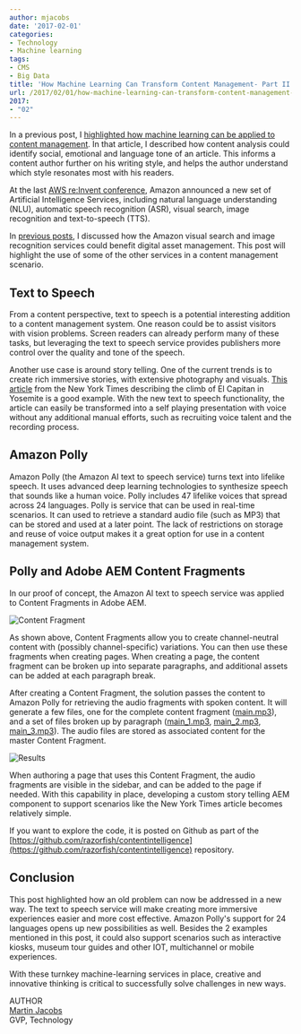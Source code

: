```yaml
---
author: mjacobs
date: '2017-02-01'
categories:
- Technology
- Machine learning
tags:
- CMS
- Big Data
title: 'How Machine Learning Can Transform Content Management- Part II'
url: /2017/02/01/how-machine-learning-can-transform-content-management-ii
2017:
- "02"
---
```


In a previous post, I [highlighted how machine learning can be applied to content management](http://www.linkedin.com/pulse/how-machine-learning-can-transform-content-management-martin-jacobs). In that article, I described how content analysis could identify social, emotional and language tone of an article. This informs a content author further on his writing style, and helps the author understand which style resonates most with his readers.

At the last [AWS re:Invent conference](http://technology.razorfish.com/2016/12/09/highlights-from-aws-reinvent-2016/index.html), Amazon announced a new set of Artificial Intelligence Services, including natural language understanding (NLU), automatic speech recognition (ASR), visual search, image recognition and text-to-speech (TTS).

In [previous posts](http://www.linkedin.com/pulse/how-machine-learning-can-transform-digital-asset-iii-martin-jacobs), I discussed how the Amazon visual search and image recognition services could benefit digital asset management. This post will highlight the use of some of the other services in a content management scenario.


Text to Speech
-------------------------------------

From a content perspective, text to speech is a potential interesting addition to a content management system. One reason could be to assist visitors with vision problems. Screen readers can already perform many of these tasks, but leveraging the text to speech service provides publishers more control over the quality and tone of the speech.

Another use case is around story telling. One of the current trends is to create rich immersive stories, with extensive photography and visuals. [This article](http://www.nytimes.com/interactive/2015/01/09/sports/the-dawn-wall-el-capitan.html) from the New York Times describing the climb of El Capitan in Yosemite is a good example. With the new text to speech functionality, the article can easily be transformed into a self playing presentation with voice without any additional manual efforts, such as recruiting voice talent and the recording process.

Amazon Polly
---------------------------------------------------------------

Amazon Polly (the Amazon AI text to speech service) turns text into lifelike speech. It uses advanced deep learning technologies to synthesize speech that sounds like a human voice. Polly includes 47 lifelike voices that spread across 24 languages. Polly is service that can be used in real-time scenarios. It can used to retrieve a standard audio file (such as MP3) that can be stored and used at a later point. The lack of restrictions on storage and reuse of voice output makes it a great option for use in a content management system.

Polly and Adobe AEM Content Fragments
---------------------------------

In our proof of concept, the Amazon AI text to speech service was applied to Content Fragments in Adobe AEM.

![Content Fragment](/media/polly/content_fragment_editing.png "Content Fragment example")

As shown above, Content Fragments allow you to create channel-neutral content with (possibly channel-specific) variations. You can then use these fragments when creating pages. When creating a page, the content fragment can be broken up into separate paragraphs, and additional assets can be added at each paragraph break.

After creating a Content Fragment, the solution passes the content to Amazon Polly for retrieving the audio fragments with spoken content. It will generate a few files, one for the complete content fragment ([main.mp3](http://technology.razorfish.com/media/polly/main.mp3)), and a set of files broken up by paragraph ([main_1.mp3](http://technology.razorfish.com/media/polly/main_1.mp3), [main_2.mp3](http://technology.razorfish.com/media/polly/main_2.mp3), [main_3.mp3](http://technology.razorfish.com/media/polly/main_3.mp3)). The audio files are stored as associated content for the master Content Fragment.

![Results](/media/polly/example_content_fragment.png "Results")

When authoring a page that uses this Content Fragment, the audio fragments are visible in the sidebar, and can be added to the page if needed. With this capability in place, developing a custom story telling AEM component to support scenarios like the New York Times article becomes relatively simple.

If you want to explore the code, it is posted on Github as part of the [https://github.com/razorfish/contentintelligence](https://github.com/razorfish/contentintelligence) repository.

Conclusion
------------------------------------

This post highlighted how an old problem can now be addressed in a new way. The text to speech service will make creating more immersive experiences easier and more cost effective. Amazon Polly's support for 24 languages opens up new possibilities as well. Besides the 2 examples mentioned in this post, it could also support scenarios such as interactive kiosks, museum tour guides and other IOT, multichannel or mobile experiences.

With these turnkey machine-learning services in place, creative and innovative thinking is critical to successfully solve challenges in new ways.

<span class="author">AUTHOR</span>  
<a href="https://www.linkedin.com/in/martinjacobs1" class="author-name">Martin Jacobs</a>  
GVP, Technology
